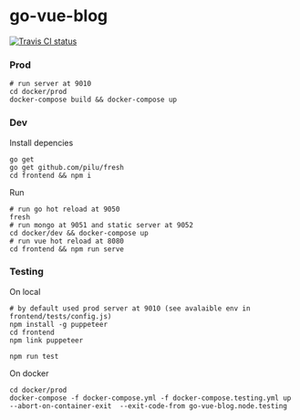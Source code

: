 # go-vue-blog
[![Travis CI status](https://travis-ci.org/grinat/go-vue-blog.svg?branch=master)](https://travis-ci.org/grinat/go-vue-blog)

### Prod
```
# run server at 9010
cd docker/prod
docker-compose build && docker-compose up
```

### Dev

Install depencies
```
go get
go get github.com/pilu/fresh
cd frontend && npm i
```

Run
```
# run go hot reload at 9050
fresh
# run mongo at 9051 and static server at 9052
cd docker/dev && docker-compose up
# run vue hot reload at 8080
cd frontend && npm run serve
```

### Testing
On local
```
# by default used prod server at 9010 (see avalaible env in frontend/tests/config.js)
npm install -g puppeteer
cd frontend
npm link puppeteer

npm run test
```

On docker
```
cd docker/prod
docker-compose -f docker-compose.yml -f docker-compose.testing.yml up --abort-on-container-exit  --exit-code-from go-vue-blog.node.testing
```